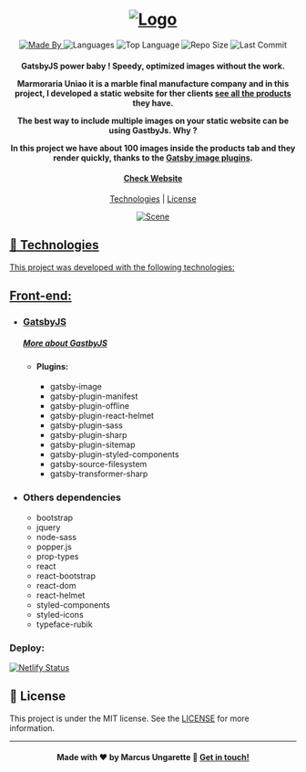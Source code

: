 <h1 align="center">
	<a href="https://marmorariauniao.netlify.app/">
	    <img alt="Logo" src="https://ik.imagekit.io/jksiw5jtd5/marmorariauniao-logo__AHhn4gL-.png" />
    <br>
</h1>

<p align="center">
  <a href="https://www.linkedin.com/in/marcusungarette/">
  <img alt="Made By" src="https://img.shields.io/static/v1?label=Made%20By&message=Marcus%20Ungarette&color=green&style=for-the-badge">
	</a>
  
  <img alt="Languages" src="https://img.shields.io/github/languages/count/marcusungarette/marmoraria-gatsby?style=for-the-badge">
  
  <img alt="Top Language" src="https://img.shields.io/github/languages/top/marcusungarette/marmoraria-gatsby?style=for-the-badge">
  
  <img alt="Repo Size" src="https://img.shields.io/github/repo-size/marcusungarette/marmoraria-gatsby?style=for-the-badge">
  
  <img alt="Last Commit" src="https://img.shields.io/github/last-commit/marcusungarette/marmoraria-gatsby?style=for-the-badge">
</p>

<h4 align="center">
  <p>GatsbyJS power baby ! Speedy, optimized images without the work.</p>

  <p>Marmoraria Uniao it is a marble final manufacture company and in this project, I developed a static website for ther clients  <a href="https://marmorariauniao.netlify.app/product">see all the products</a>  they have.</p>

  <p>The best way to include multiple images on your static website can be using GastbyJs. Why ?
  
In this project we have about 100 images inside the products tab and they render quickly, thanks to the <a href="https://www.gatsbyjs.org/packages/gatsby-image/">Gatsby image plugins</a>.</p> 

 <p></p> 
</h4>

<h4 align="center">
	<a href="https://marmorariauniao.netlify.app/">Check Website
</h2>


<p align="center">
  <a href="#rocket-technologies">Technologies</a>&nbsp;|
  <a href="#memo-license">License</a>
</p>

<p align="center">
	<a href="https://marmorariauniao.netlify.app/">
	  <img alt="Scene" 			src="https://ik.imagekit.io/jksiw5jtd5/marmorariauniaoprodutos_5eMjCQ8dZ.gif">
</p>

## :rocket: Technologies

This project was developed with the following technologies:


## Front-end:


- ### GatsbyJS <h5><a href="https://www.gatsbyjs.org/">  More about GastbyJS</a></h5>
	- #### Plugins:
		- gatsby-image
		- gatsby-plugin-manifest
		- gatsby-plugin-offline
		- gatsby-plugin-react-helmet
		- gatsby-plugin-sass
		- gatsby-plugin-sharp
		- gatsby-plugin-sitemap
		- gatsby-plugin-styled-components
		- gatsby-source-filesystem
		- gatsby-transformer-sharp
		
- ### Others dependencies
	- bootstrap
	- jquery
	- node-sass
	- popper.js
	- prop-types
	- react
	- react-bootstrap
	- react-dom
	- react-helmet
	- styled-components
	- styled-icons
	- typeface-rubik

### Deploy:
[![Netlify Status](https://api.netlify.com/api/v1/badges/ac574c9e-0ac7-448a-bcad-1def3a720ca8/deploy-status)](https://app.netlify.com/sites/marmorariauniao/deploys)



## :memo: License
This project is under the MIT license. See the [LICENSE](https://github.com/marcusungarette/movegreen-store/blob/master/LICENSE) for more information.

---
<h4 align="center">
    Made with ♥ by Marcus Ungarette 👋 <a href="https://www.linkedin.com/in/marcus-ungarette/" target="_blank">Get in touch!</a>
</h4>

[nodejs]: https://nodejs.org/
[yarn]: https://yarnpkg.com/
[vc]: https://code.visualstudio.com/
[vceditconfig]: https://marketplace.visualstudio.com/items?itemName=EditorConfig.EditorConfig
[vceslint]: https://marketplace.visualstudio.com/items?itemName=dbaeumer.vscode-eslint
